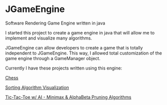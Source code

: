 # JGameEngine
 Software Rendering Game Engine written in java
 
 I started this project to create a game engine in java that will allow me to implement and visualize many algorithms. 
 
 JGameEngine can allow developers to create a game that is totally independent to JGameEngine. This way, I allowed total customization of the game engine through a GameManager object. 
 
 Currently I have these projects written using this engine:
 
[Chess](https://github.com/altarrok/JGE.chess)

[Sorting Algorithm Visualization](https://github.com/altarrok/JGE.sort)

[Tic-Tac-Toe w/ AI - Minimax & AlphaBeta Pruning Algorithms](https://github.com/altarrok/JGE.tic-tac-toe)
